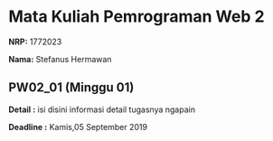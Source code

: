 # Mata Kuliah Pemrograman Web 2

**NRP:** 1772023 

**Nama:** Stefanus Hermawan


## PW02_01 (Minggu 01)

**Detail :** isi disini informasi detail tugasnya ngapain

**Deadline :** Kamis,05 September 2019